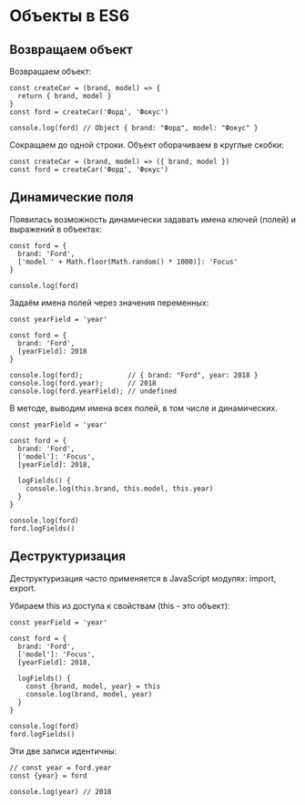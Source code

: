 # Объекты в ES6

## Возвращаем объект
Возвращаем объект:

    const createCar = (brand, model) => { 
      return { brand, model }
    }
    const ford = createCar('Форд', 'Фокус')

    console.log(ford) // Object { brand: "Форд", model: "Фокус" }

Сокращаем до одной строки. Объект оборачиваем в круглые скобки:

    const createCar = (brand, model) => ({ brand, model })
    const ford = createCar('Форд', 'Фокус')

## Динамические поля
Появилась возможность динамически задавать имена ключей (полей) и выражений в объектах:

    const ford = {
      brand: 'Ford',
      ['model ' + Math.floor(Math.random() * 1000)]: 'Focus'
    }

    console.log(ford)

Задаём имена полей через значения переменных:

    const yearField = 'year'

    const ford = {
      brand: 'Ford',
      [yearField]: 2018
    }

    console.log(ford);           // { brand: "Ford", year: 2018 }
    console.log(ford.year);      // 2018
    console.log(ford.yearField); // undefined

В методе, выводим имена всех полей, в том числе и динамических.

    const yearField = 'year'

    const ford = {
      brand: 'Ford',
      ['model']: 'Focus',
      [yearField]: 2018,

      logFields() {
        console.log(this.brand, this.model, this.year)
      }
    }

    console.log(ford)
    ford.logFields()

## Деструктуризация
Деструктуризация часто применяется в JavaScript модулях: import, export.

Убираем this из доступа к свойствам (this - это объект):

    const yearField = 'year'

    const ford = {
      brand: 'Ford',
      ['model']: 'Focus',
      [yearField]: 2018,

      logFields() {
        const {brand, model, year} = this
        console.log(brand, model, year)
      }
    }

    console.log(ford)
    ford.logFields()

Эти две записи идентичны:

    // const year = ford.year
    const {year} = ford

    console.log(year) // 2018

